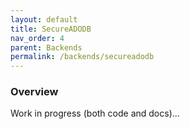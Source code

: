 ```yaml
---
layout: default
title: SecureADODB
nav_order: 4
parent: Backends
permalink: /backends/secureadodb
---
```


### Overview

Work in progress (both code and docs)...

<!-- References -->

[SecureADODB]: https://github.com/rubberduck-vba/examples/tree/master/SecureADODB
[SecureADODB fork]: https://github.com/pchemguy/RDVBA-examples
